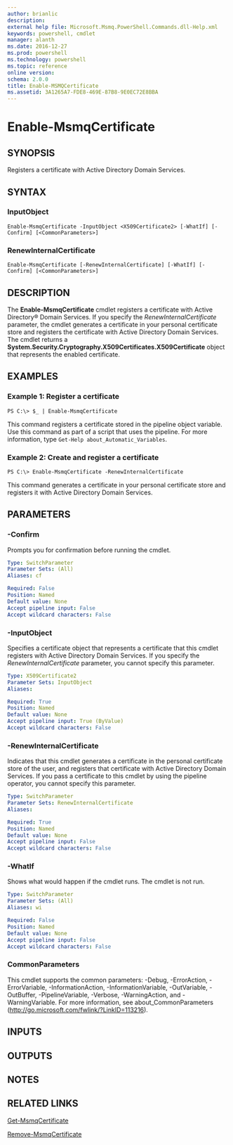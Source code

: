 ```yaml
---
author: brianlic
description: 
external help file: Microsoft.Msmq.PowerShell.Commands.dll-Help.xml
keywords: powershell, cmdlet
manager: alanth
ms.date: 2016-12-27
ms.prod: powershell
ms.technology: powershell
ms.topic: reference
online version: 
schema: 2.0.0
title: Enable-MSMQCertificate
ms.assetid: 3A1265A7-FDE8-469E-87B8-9E0EC72E8BBA
---
```


# Enable-MsmqCertificate

## SYNOPSIS
Registers a certificate with Active Directory Domain Services.

## SYNTAX

### InputObject
```
Enable-MsmqCertificate -InputObject <X509Certificate2> [-WhatIf] [-Confirm] [<CommonParameters>]
```

### RenewInternalCertificate
```
Enable-MsmqCertificate [-RenewInternalCertificate] [-WhatIf] [-Confirm] [<CommonParameters>]
```

## DESCRIPTION
The **Enable-MsmqCertificate** cmdlet registers a certificate with Active Directory® Domain Services.
If you specify the *RenewInternalCertificate* parameter, the cmdlet generates a certificate in your personal certificate store and registers the certificate with Active Directory Domain Services.
The cmdlet returns a **System.Security.Cryptography.X509Certificates.X509Certificate** object that represents the enabled certificate.

## EXAMPLES

### Example 1: Register a certificate
```
PS C:\> $_ | Enable-MsmqCertificate
```

This command registers a certificate stored in the pipeline object variable.
Use this command as part of a script that uses the pipeline.
For more information, type `Get-Help about_Automatic_Variables`.

### Example 2: Create and register a certificate
```
PS C:\> Enable-MsmqCertificate -RenewInternalCertificate
```

This command generates a certificate in your personal certificate store and registers it with Active Directory Domain Services.

## PARAMETERS

### -Confirm
Prompts you for confirmation before running the cmdlet.

```yaml
Type: SwitchParameter
Parameter Sets: (All)
Aliases: cf

Required: False
Position: Named
Default value: None
Accept pipeline input: False
Accept wildcard characters: False
```

### -InputObject
Specifies a certificate object that represents a certificate that this cmdlet registers with Active Directory Domain Services.
If you specify the *RenewInternalCertificate* parameter, you cannot specify this parameter.

```yaml
Type: X509Certificate2
Parameter Sets: InputObject
Aliases: 

Required: True
Position: Named
Default value: None
Accept pipeline input: True (ByValue)
Accept wildcard characters: False
```

### -RenewInternalCertificate
Indicates that this cmdlet generates a certificate in the personal certificate store of the user, and registers that certificate with Active Directory Domain Services.
If you pass a certificate to this cmdlet by using the pipeline operator, you cannot specify this parameter.

```yaml
Type: SwitchParameter
Parameter Sets: RenewInternalCertificate
Aliases: 

Required: True
Position: Named
Default value: None
Accept pipeline input: False
Accept wildcard characters: False
```

### -WhatIf
Shows what would happen if the cmdlet runs. The cmdlet is not run.

```yaml
Type: SwitchParameter
Parameter Sets: (All)
Aliases: wi

Required: False
Position: Named
Default value: None
Accept pipeline input: False
Accept wildcard characters: False
```

### CommonParameters
This cmdlet supports the common parameters: -Debug, -ErrorAction, -ErrorVariable, -InformationAction, -InformationVariable, -OutVariable, -OutBuffer, -PipelineVariable, -Verbose, -WarningAction, and -WarningVariable. For more information, see about_CommonParameters (http://go.microsoft.com/fwlink/?LinkID=113216).

## INPUTS

## OUTPUTS

## NOTES

## RELATED LINKS

[Get-MsmqCertificate](./Get-MSMQCertificate.md)

[Remove-MsmqCertificate](./Remove-MsmqCertificate.md)

